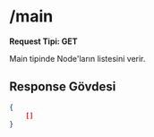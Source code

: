 # /main

**Request Tipi: GET**

Main tipinde Node'ların listesini verir.

## Response Gövdesi

```json
{
    []
}
```
